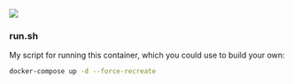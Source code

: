 [![](https://images.microbadger.com/badges/image/alexhaydock/transmission-daemon.svg)](https://microbadger.com/images/alexhaydock/transmission-daemon "Get your own image badge on microbadger.com")

### run.sh
My script for running this container, which you could use to build your own:
```sh
docker-compose up -d --force-recreate
```
